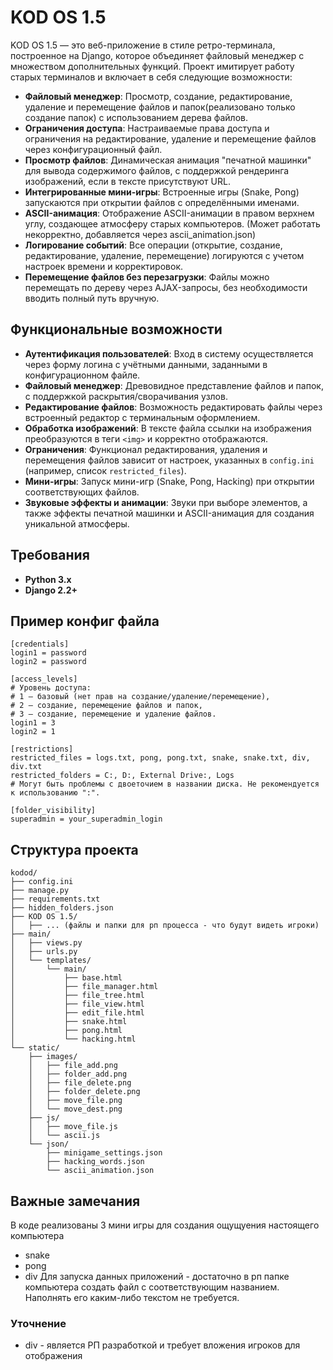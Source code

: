 # KOD OS 1.5

KOD OS 1.5 — это веб-приложение в стиле ретро-терминала, построенное на Django, которое объединяет файловый менеджер с множеством дополнительных функций. Проект имитирует работу старых терминалов и включает в себя следующие возможности:

- **Файловый менеджер**: Просмотр, создание, редактирование, удаление и перемещение файлов и папок(реализовано только создание папок) с использованием дерева файлов.
- **Ограничения доступа**: Настраиваемые права доступа и ограничения на редактирование, удаление и перемещение файлов через конфигурационный файл.
- **Просмотр файлов**: Динамическая анимация "печатной машинки" для вывода содержимого файлов, с поддержкой рендеринга изображений, если в тексте присутствуют URL.
- **Интегрированные мини-игры**: Встроенные игры (Snake, Pong) запускаются при открытии файлов с определёнными именами.
- **ASCII-анимация**: Отображение ASCII-анимации в правом верхнем углу, создающее атмосферу старых компьютеров. (Может работать некорректно, добавляется через ascii_animation.json)
- **Логирование событий**: Все операции (открытие, создание, редактирование, удаление, перемещение) логируются с учетом настроек времени и корректировок.
- **Перемещение файлов без перезагрузки**: Файлы можно перемещать по дереву через AJAX-запросы, без необходимости вводить полный путь вручную.

## Функциональные возможности

- **Аутентификация пользователей**: Вход в систему осуществляется через форму логина с учётными данными, заданными в конфигурационном файле.
- **Файловый менеджер**: Древовидное представление файлов и папок, с поддержкой раскрытия/сворачивания узлов.
- **Редактирование файлов**: Возможность редактировать файлы через встроенный редактор с терминальным оформлением.
- **Обработка изображений**: В тексте файла ссылки на изображения преобразуются в теги `<img>` и корректно отображаются.
- **Ограничения**: Функционал редактирования, удаления и перемещения файлов зависит от настроек, указанных в `config.ini` (например, список `restricted_files`).
- **Мини-игры**: Запуск мини-игр (Snake, Pong, Hacking) при открытии соответствующих файлов.
- **Звуковые эффекты и анимации**: Звуки при выборе элементов, а также эффекты печатной машинки и ASCII-анимация для создания уникальной атмосферы.

## Требования

- **Python 3.x**
- **Django 2.2+**

## Пример конфиг файла

```
[credentials]
login1 = password
login2 = password

[access_levels]
# Уровень доступа:
# 1 – базовый (нет прав на создание/удаление/перемещение),
# 2 – создание, перемещение файлов и папок,
# 3 – создание, перемещение и удаление файлов.
login1 = 3
login2 = 1

[restrictions]
restricted_files = logs.txt, pong, pong.txt, snake, snake.txt, div, div.txt
restricted_folders = C:, D:, External Drive:, Logs
# Могут быть проблемы с двоеточием в названии диска. Не рекомендуется к использованию ":".

[folder_visibility]
superadmin = your_superadmin_login
```

## Структура проекта
```
kodod/
├── config.ini
├── manage.py
├── requirements.txt
├── hidden_folders.json
├── KOD OS 1.5/
│   ├── ... (файлы и папки для рп процесса - что будут видеть игроки)
├── main/
│   ├── views.py
│   ├── urls.py
│   └── templates/
│       └── main/
│           ├── base.html
│           ├── file_manager.html
│           ├── file_tree.html
│           ├── file_view.html
│           ├── edit_file.html
│           ├── snake.html
│           ├── pong.html
│           └── hacking.html
└── static/
    ├── images/
    │   ├── file_add.png
    │   ├── folder_add.png
    │   ├── file_delete.png
    │   ├── folder_delete.png
    │   ├── move_file.png
    │   └── move_dest.png
    ├── js/
    │   ├── move_file.js
    │   └── ascii.js
    └── json/
        ├── minigame_settings.json
        ├── hacking_words.json
        └── ascii_animation.json
```

## Важные замечания

В коде реализованы 3 мини игры для создания ощущуения настоящего компьютера
- snake
- pong
- div
Для запуска данных приложений - достаточно в рп папке компьютера создать файл с соответствующим названием. Наполнять его каким-либо текстом не требуется.
### Уточнение
- div - является РП разработкой и требует вложения игроков для отображения 
